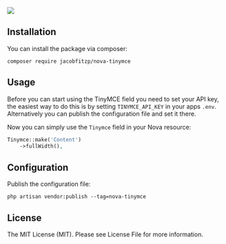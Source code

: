 <img src="https://banners.beyondco.de/Nova%20TinyMCE%20Field.png?theme=light&packageManager=composer+require&packageName=jacobfitzp%2Fnova-tinymce&pattern=architect&style=style_1&description=TinyMCE+field+for+Laravel+Nova&md=1&showWatermark=0&fontSize=100px&images=https%3A%2F%2Flaravel.com%2Fimg%2Flogomark.min.svg">

## Installation

You can install the package via composer:

```shell
composer require jacobfitzp/nova-tinymce
```

## Usage

Before you can start using the TinyMCE field you need to set your API key, the easiest way to do this is by setting `TINYMCE_API_KEY` in your apps `.env`. Alternatively you can publish the configuration file and set it there.

Now you can simply use the `Tinymce` field in your Nova resource:

```php
Tinymce::make('Content')
    ->fullWidth(),
```

## Configuration

Publish the configuration file:

```shell
php artisan vendor:publish --tag=nova-tinymce
```

## License

The MIT License (MIT). Please see License File for more information.
